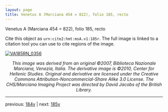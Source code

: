 ```yaml
---
layout: page
title: Venetus A (Marciana 454 = 822), folio 185, recto
---
```


Venetus A (Marciana 454 = 822), folio 185, recto

Cite this object as `urn:cite2:hmt:msA.v1:185r`.  The full image is linked to a citation tool you can use to cite regions of the image.

[![VA185RN_0356](http://www.homermultitext.org/iipsrv?IIIF=/project/homer/pyramidal/deepzoom/hmt/vaimg/2017a/VA185RN_0356.tif/full/800,/0/default.jpg)](http://www.homermultitext.org/ict2/?urn=urn:cite2:hmt:vaimg.2017a:VA185RN_0356) 

<p style="text-align: center; font-style: italic;">This image was derived from an original ©2007, Biblioteca Nazionale Marciana, Venezia, Italia. The derivative image is ©2010, Center for Hellenic Studies. Original and derivative are licensed under the Creative Commons Attribution-Noncommercial-Share Alike 3.0 License. The CHS/Marciana Imaging Project was directed by David Jacobs of the British Library.</p>

---

previous: [184v](../184v/) | next: [185v](../185v/)